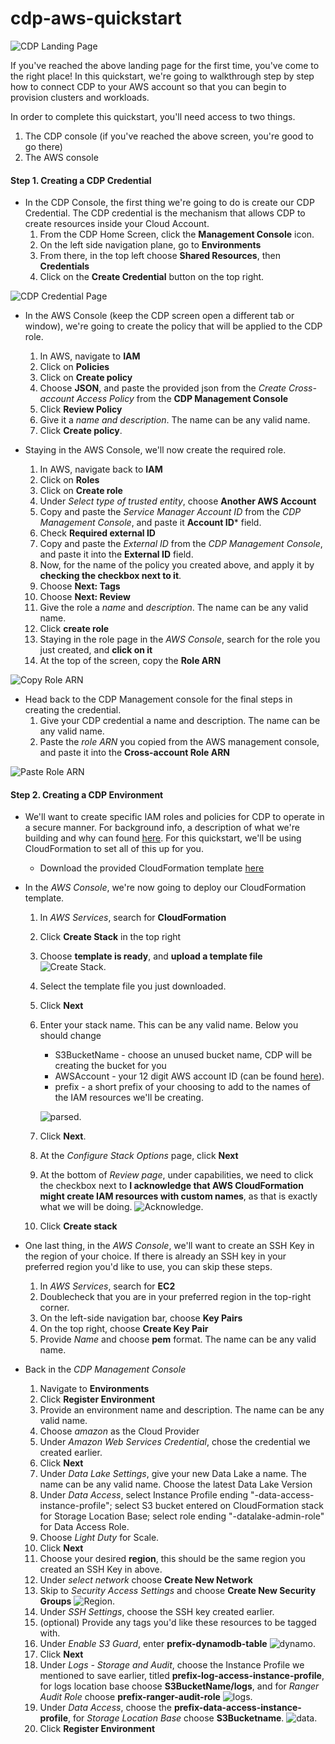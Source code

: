 # cdp-aws-quickstart

![CDP Landing Page](https://github.com/tonyHuinker/cdp-aws-quickstart/blob/master/screenshots/landingpage.png?raw=true)

If you've reached the above landing page for the first time, you've come to the right place! In this quickstart, we're going to walkthrough step by step how to connect CDP to your AWS account so that you can begin to provision clusters and workloads. 

In order to complete this quickstart, you'll need access to two things.  

  1. The CDP console (if you've reached the above screen, you're good to go there)
  2. The AWS console

   

#### Step 1. Creating a CDP Credential

  - In the CDP Console, the first thing we're going to do is create our CDP Credential.  The CDP credential is the mechanism that allows CDP to create resources inside your Cloud Account.  
    1. From the CDP Home Screen, click the **Management Console** icon. 
    2. On the left side navigation plane, go to **Environments**
    3. From there, in the top left choose **Shared Resources**, then **Credentials**
    4. Click on the **Create Credential** button on the top right.

![CDP Credential Page](https://github.com/tonyHuinker/cdp-aws-quickstart/blob/master/screenshots/credential.png?raw=true)
    

- In the AWS Console (keep the CDP screen open a different tab or window), we're going to create the policy that will be applied to the CDP role. 
   
   1. In AWS, navigate to **IAM**
   2. Click on **Policies**
   3. Click on **Create policy**
   4. Choose **JSON**, and paste the provided json from the *Create Cross-account Access Policy* from the **CDP Management Console**
   5. Click **Review Policy**
   6. Give it a *name and description*. The name can be any valid name.
   7. Click **Create policy**. 
- Staying in the AWS Console, we'll now create the required role. 
   1. In AWS, navigate back to **IAM**
   2. Click on **Roles**
   3. Click on **Create role**
   4. Under *Select type of trusted entity*, choose **Another AWS Account**
   5. Copy and paste the *Service Manager Account ID* from the *CDP Management Console*, and paste it **Account ID*** field. 
   6. Check **Required external ID**
   7. Copy and paste the *External ID* from the *CDP Management Console*, and paste it into the **External ID** field. 
   8. Now, for the name of the policy you created above, and apply it by **checking the checkbox next to it**. 
   9. Choose **Next: Tags**
   10.  Choose **Next: Review**
   11. Give the role a *name* and *description*.  The name can be any valid name. 
   12. Click **create role**
   13. Staying in the role page in the *AWS Console*, search for the role you just created, and **click on it**
   14. At the top of the screen, copy the **Role ARN**

![Copy Role ARN](https://github.com/tonyHuinker/cdp-aws-quickstart/blob/master/screenshots/copyrolearn.png?raw=true)

   

- Head back to the CDP Management console for the final steps in creating the credential. 
  1. Give your CDP credential a name and description.  The name can be any valid name. 
  2. Paste the *role ARN* you copied from the AWS management console, and paste it into the **Cross-account Role ARN**

![Paste Role ARN](https://github.com/tonyHuinker/cdp-aws-quickstart/blob/master/screenshots/pasterolearn.png?raw=true)


#### Step 2. Creating a CDP Environment 

  - We'll want to create specific IAM roles and policies for CDP to operate in a secure manner.  For background info, a description of what we're building and why can found [here](https://docs.cloudera.com/management-console/cloud/environments/topics/mc-idbroker-minimum-setup.html).  For this quickstart, we'll be using CloudFormation to set all of this up for you.
      - Download the provided CloudFormation template [here](https://raw.githubusercontent.com/tonyHuinker/cdp-aws-quickstart/master/cloudformation/setup.json) 



- In the *AWS Console*, we're now going to deploy our CloudFormation template.  
     1. In *AWS Services*, search for **CloudFormation**
     2. Click **Create Stack** in the top right
     3. Choose **template is ready**, and **upload a template file** ![Create Stack](https://github.com/tonyHuinker/cdp-aws-quickstart/blob/master/screenshots/createstack.png?raw=true). 

     4. Select the template file you just downloaded.
     5. Click **Next**
     6. Enter your stack name.  This can be any valid name.  Below you should change
        - S3BucketName - choose an unused bucket name, CDP will be creating the bucket for you
        - AWSAccount - your 12 digit AWS account ID (can be found [here](https://console.aws.amazon.com/billing/home?#/account)). 
        - prefix - a short prefix of your choosing to add to the names of the IAM resources we'll be creating. 
         
        ![parsed](https://github.com/tonyHuinker/cdp-aws-quickstart/blob/master/screenshots/stackparsed.png?raw=true).  

	 7. Click **Next**. 
     8. At the *Configure Stack Options* page, click **Next**
     9. At the bottom of *Review page*, under capabilities, we need to click the checkbox next to **I acknowledge that AWS CloudFormation might create IAM resources with custom names**, as that is exactly what we will be doing.
       ![Acknowledge](https://github.com/tonyHuinker/cdp-aws-quickstart/blob/master/screenshots/ack.png?raw=true).  

     10. Click **Create stack**



- One last thing, in the *AWS Console*, we'll want to create an SSH Key in the region of your choice.  If there is already an SSH key in your preferred region you'd like to use, you can skip these steps.  
   1. In *AWS Services*, search for **EC2**
   2. Doublecheck that you are in your preferred region in the top-right corner. 
   3. On the left-side navigation bar, choose **Key Pairs**
   4. On the top right, choose **Create Key Pair**
   5. Provide *Name* and choose **pem** format.  The name can be any valid name.

- Back in the *CDP Management Console*
    1. Navigate to **Environments**
    2. Click **Register Environment**
    3. Provide an environment name and description.  The name can be any valid name. 
    4. Choose *amazon* as the Cloud Provider
    5. Under *Amazon Web Services Credential*, chose the credential we created earlier. 
    6. Click **Next**
    7. Under *Data Lake Settings*, give your new Data Lake a name.  The name can be any valid name. Choose the latest Data Lake Version
    8. Under *Data Access*, select Instance Profile ending "-data-access-instance-profile"; select S3 bucket entered on CloudFormation stack for Storage Location Base; select role ending "-datalake-admin-role" for Data Access Role.
    9. Choose *Light Duty* for Scale. 
    10. Click **Next**
    11. Choose your desired **region**, this should be the same region you created an SSH Key in above. 
    12. Under *select network* choose **Create New Network**
    13. Skip to *Security Access Settings* and choose **Create New Security Groups**
        ![Region](https://github.com/tonyHuinker/cdp-aws-quickstart/blob/master/screenshots/regionnetwork.png?raw=true). 
    14. Under *SSH Settings*, choose the SSH key created earlier. 
    15. (optional) Provide any tags you'd like these resources to be tagged with. 
    16. Under *Enable S3 Guard*, enter **prefix-dynamodb-table**
       ![dynamo](https://github.com/tonyHuinker/cdp-aws-quickstart/blob/master/screenshots/dynamo.png?raw=true).
    17. Click **Next**
    18. Under *Logs - Storage and Audit*, choose the Instance Profile we mentioned to save earlier, titled **prefix-log-access-instance-profile**, for logs location base choose **S3BucketName/logs**, and for *Ranger Audit Role* choose **prefix-ranger-audit-role**
        ![logs](https://github.com/tonyHuinker/cdp-aws-quickstart/blob/master/screenshots/logs.png?raw=true).
    19.  Under *Data Access*, choose the **prefix-data-access-instance-profile**, for *Storage Location Base* choose **S3Bucketname**. 
        ![data](https://github.com/tonyHuinker/cdp-aws-quickstart/blob/master/screenshots/data.png?raw=true).
    20. Click **Register Environment**
